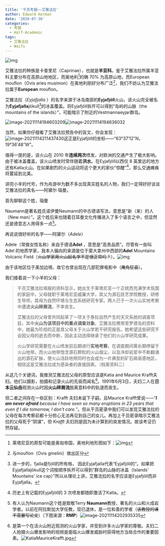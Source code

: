 ```yaml
---
title: '干员考据——艾雅法拉'
author: Edward Kerman
date: '2020-07-30'
categories:
  - 考据
  - Half-Academic
tags:
  - 艾雅法拉
  - Waifu
---
```


![img](https://image.baidu.com/search/down?url=https://tva1.sinaimg.cn/large/008i3skNgy1gwew5v4is5j30u00u0jwo.jpg)

艾雅法拉的种族是卡普里尼（Caprinae），也就是**羊亚科**。鉴于艾雅法拉所属羊亚科主要分布在高原山地地区，而奥地利[^5]的确 70% 为高原山地，而European mouflon（Ovis aries musimon）在奥地利刚好分布广泛[^1]，我们不妨认为艾雅法拉属于**European** mouflon。

[^1]: 与mouflon（Ovis gmelini）做出区分
[^5]: 莱塔尼亚的原型可能是奥匈帝国，奥地利地形图如下：![img](https://image.baidu.com/search/down?url=https://tva1.sinaimg.cn/large/008i3skNgy1gwezkvbtppj30m80fogrs.jpg)

艾雅法拉（*Eyjafjalla* ）的名字来源于冰岛南部的<b>Eyjafjöll</b>火山，该火山完全被名为**Eyjafjalla**jökull[^3]的冰盖覆盖。将Eyjafjöll拆开可以得到“岛屿的山脉（the mountains of the islands）”，可能暗示了附近的Vestmannaeyjar群岛。

![image-20211114194603209](https://image.baidu.com/search/down?url=https://tva1.sinaimg.cn/large/008i3skNgy1gwex387v89j30so03qq35.jpg)![image-20211114194636032](https://image.baidu.com/search/down?url=https://tva1.sinaimg.cn/large/008i3skNgy1gwex3slylcj311o06w3z6.jpg)

[^3]: 进一步的，fjalla是fjöll的所有格， 因此Eyjafjalla代表“Eyjafjöll的”。如果把Eyjafjallajökull这个词按顺序拆开可以得到“群岛的山脉的冰盖（Islands' Mountains' ice cap）”所以从理论上讲，艾雅法拉的名字应该是Eyjafjöll而非Eyjafjalla。

当然，如果你仔细看了艾雅法拉预告中的盲文，你会发现：![image-20211114211437430](https://image.baidu.com/search/down?url=https://tva1.sinaimg.cn/large/008i3skNgy1gwezndnnlmj30my03kmx8.jpg)这正是Eyjafjöll的坐标——“63°37′12″N，19°36′48″W”。

值得一提的是，该火山在 2010 年**连续两次**喷发，对欧洲的交通产生了极大影响。由于被冰盖覆盖，该火山喷发时常伴随着**洪水**。在Eyjafjöll以西仅 8 英里远的地方还有Katla火山。在如果剧烈的火山运动将这个更大的家伙“惊醒”[^4]，那么交通瘫痪将蔓延到北美。

[^4]: 历史上有记载的Eyjafjöll的 3 次喷发都随即激活了Katla。

讲完小羊的代号，作为舟游中为数不多出现真实姓名的人物，我们一定得好好谈谈艾雅法拉的真名——阿黛尔·瑙曼。

首先聊聊这个姓，瑙曼

Naumann是著名姓氏诺伊曼Neumann的中古德语写法，意思是“新（来）的人（New man）”。这个姓后来也随着日耳曼文化传播进入了多个语言之中，但显然还是德意志人用得多一点[^2]。

[^2]: 有人认为Naumann这个姓是致敬Terry **Naumann**教授，著名的火山和火成岩学者。以前在阿拉斯加大学任教，现已退休，是一位和善的学者（~~该教授的课不需要写论文~~）（下图来源：**RMP**）![image-20211114202935335](https://image.baidu.com/search/down?url=https://tva1.sinaimg.cn/large/008i3skNgy1gweycjhqejj30lq0kwwff.jpg)

再说说很好听的名字——阿黛尔（*Adele*）

Adele（常做女性名称）来自于德语<b>Adel</b> ，意思是“高贵品质”。尽管有一些叫 Adel 的地质学家，我本人偏向的来源是位于蒙大拿州中西部的**Adel** Mountains Volcanic Field（~~火山学家用火山起名字不是很正常吗？~~）。![img](https://image.baidu.com/search/down?url=https://tva1.sinaimg.cn/large/008i3skNgy1gweyq0mcf4j30u00wotc1.jpg)

由于该地区位于美加边境，故它也曾出现在几部犯罪电影中（~~鹰角狂喜~~）。

我们接着说一下小羊的父母：

> 干员艾雅法拉填报的资料显示，她出生于莱塔尼亚一个正统而充满学术氛围的家庭中，父母就职于莱塔尼亚威廉大学，其父为源石技艺学院教授，研修生导师，其母为自然环境与生态系统研究专家。两人已于一次火山实地考察中遭遇**火山碎屑流**，不幸丧生。
>
> 艾雅法拉的父母曾共同起草了一项关于泰拉自然产生的天灾系统的调查项目，其中**火山为该项目中的重点调查对象**。艾雅法拉携带至罗德岛的资料中，她最为珍视的正是其父母关于火山学若干研究报告。她希望这些研究不会因父母的逝去而中断，因此主动选择继承了他们的火山学研究成果。
>
> 火山学研究需要在火山喷发前后期进行**实地考察**，在调查期间需长期停留于火山地带。而火山地带饱含源石颗粒的火山烟尘，以及冷却岩浆中不断翻涌出的源石矿脉，使火山活跃地带同时也会成为一片典型的矿石病易感地区，相信这是艾雅法拉成为感染者的直接因素。（档案资料二）

从这几个关键词，我推测艾雅法拉父母的原型应该是Katia and Maurice Krafft夫妇。他们以摄影，拍摄和记录火山的先驱而闻名[^6]。1991年6月3日，夫妇二人在**日本云仙岳**观测火山时因**火山碎屑流**脱离意料中的轨道而丧生。

[^6]:  是第一个在活火山附近观测的火山学家，并受到许多火山学家的尊敬。夫妇二人拍摄火山爆发影响的视频是面临火山爆发威胁时获得地方当局合作的重要因素。![KatiaMauriceKrafft.jpg](https://image.baidu.com/search/down?url=https://tva1.sinaimg.cn/large/008i3skNgy1gwf01g1ti6j30dw08i74n.jpg)

但二者之间存在一些区别：Krafft 夫妇未诞下子嗣，且Maurice Krafft曾说——“***I am never afraid** because I have seen so many eruptions in 23 years that even if I die tomorrow, I don't care.*”。但从干员密录中我们可以发现艾雅法拉的父母在每次考察前都十分担心无法再见到自己的女儿。再加上干员密录暗示艾雅法拉的父母死于“阴谋”，但 *Krafft* 夫妇则是因为未计算到的突发情况。故该考证仍然存疑。